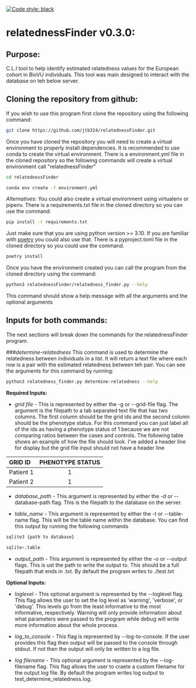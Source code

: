 [![Code style: black](https://img.shields.io/badge/code%20style-black-000000.svg)](https://github.com/psf/black)

# relatednessFinder v0.3.0:

## Purpose:
C.L.I tool to help identify estimated relatedness values for the European cohort in BioVU individuals. This tool was main designed to interact with the database on teh below server.

## Cloning the repository from github:
If you wish to use this program first clone the repository using the following command:

```bash
git clone https://github.com/jtb324/relatednessFinder.git
```

Once you have cloned the repository you will need to create a virtual environment to properly install dependencies. It is recommended to use conda to create the virtual environment. There is a environment.yml file in the cloned repository so the following commands will create a virtual environment call "relatednessFinder"

```bash
cd relatednessFinder

conda env create -f environment.yml
```

*Alternatives:*
You could also create a virtual environment using virtualenv or pipenv. There is a requirements.txt file in the cloned directory so you can use the command:

```bash
pip install -r requirements.txt
```

Just make sure that you are using python version >= 3.10. If you are familiar with [poetry](https://python-poetry.org/) you could also use that. There is a pyproject.toml file in the cloned directory so you could use the command.

```bash
poetry install
```

Once you have the environment created you can call the program from the cloned directory using the command:

```bash
python3 relatednessFinder/relatedness_finder.py --help
```

This command should show a help message with all the arguments and the optional arguments

## Inputs for both commands:

The next sections will break down the commands for the relatednessFinder program. 

###*determine-relatedness*
This command is used to determine the relatedness between individuals in a list. It will return a text file where each row is a pair with the estimated relatedness between teh pair. You can see the arguments for this command by running:

```bash
python3 relatedness_finder.py determine-relatedness --help
```

**Required Inputs:**
* *grid file* - This is represented by either the -g or --grid-file flag. The argument is the filepath to a tab separated text file that has two columns. The first column should be the grid ids and the second column should be the phenotype status. For this command you can just label all of the ids as having a phenotype status of 1 because we are not comparing ratios between the cases and controls. The following table shows an example of how the file should look. I've added a header line for display but the grid file input should not have a header line

| GRID ID | PHENOTYPE STATUS |
|:--------|:----------------:|
|Patient 1|       1          |
|Patient 2|       1          |

* *database_path* - This argument is represented by either the -d or --database-path flag. This is the filepath to the database on the server.

* *table_name* - This argument is represented by either the -t or --table-name flag. This will be the table name within the database. You can find this output by running the following commands

```bash
sqlite3 {path to database}

sqlite>.table
```

* *output_path* - This argument is represented by either the -o or --output flags. This is ust the path to write the output to. This should be a full filepath that ends in .txt. By default the program writes to ./test.txt

**Optional Inputs:**
* *loglevel* - This optional argument is represented by the --loglevel flag. This flag allows the user to set the log level as 'warning', 'verbose', or 'debug'. This levels go from the least informative to the most informative, respectively. Warning will only provide information about what parameters were passed to the program while debug will write more information about the whole process.

* *log_to_console* - This flag is represented by --log-to-console. If the user provides this flag then output will be passed to the console through stdout. If not then the output will only be written to a log file.

* *log filename* - This optional argument is represented by the --log-filename flag. This flag allows the user to craete a custom filename for the output log file. By default the program writes log output to test_determine_relatedness.log.